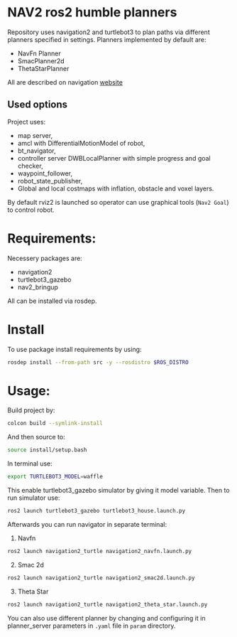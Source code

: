 # NAV2 ros2 humble planners
Repository uses navigation2 and turtlebot3 to plan paths via different planners specified in settings. Planners implemented by default are:
- NavFn Planner
- SmacPlanner2d
- ThetaStarPlanner
  
All are described on navigation [website](https://navigation.ros.org/plugins/index.html)

## Used options
Project uses:
- map server,
- amcl with DifferentialMotionModel of robot,
- bt_navigator,
- controller server DWBLocalPlanner with simple progress and goal checker,
- waypoint_follower,
- robot_state_publisher,
- Global and local costmaps with inflation, obstacle and voxel layers.

By default rviz2 is launched so operator can use graphical tools (`Nav2 Goal`) to control robot.
# Requirements:
Necessery packages are:
- navigation2
- turtlebot3_gazebo
- nav2_bringup

All can be installed via rosdep.

# Install
To use package install requirements by using:
```bash
rosdep install --from-path src -y --rosdistro $ROS_DISTRO
```

# Usage:
Build project by:
```bash
colcon build --symlink-install
```
And then source to:
```bash
source install/setup.bash
```

In terminal use:
```bash
export TURTLEBOT3_MODEL=waffle
```

This enable turtlebot3_gazebo simulator by giving it model variable. Then to run simulator use:
```bash
ros2 launch turtlebot3_gazebo turtlebot3_house.launch.py
```

Afterwards you can run navigator in separate terminal:
1. Navfn
```bash
ros2 launch navigation2_turtle navigation2_navfn.launch.py
```

2. Smac 2d 
```bash
ros2 launch navigation2_turtle navigation2_smac2d.launch.py 
```

3. Theta Star
```bash
ros2 launch navigation2_turtle navigation2_theta_star.launch.py 
```

You can also use different planner by changing and configuring it in planner_server parameters in `.yaml` file in `param` directory.